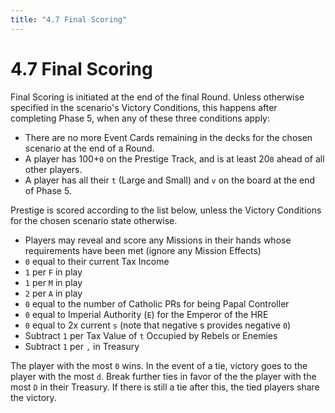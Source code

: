 ```yaml
---
title: "4.7 Final Scoring"
---
```


# 4.7 Final Scoring

Final Scoring is initiated at the end of the final Round. Unless otherwise specified in the scenario's Victory Conditions, this happens after completing Phase 5, when any of these three conditions apply:
- There are no more Event Cards remaining in the decks for the chosen scenario at the end of a Round.
- A player has 100+`0` on the Prestige Track, and is at least 20`0` ahead of all other players.
- A player has all their `t` (Large and Small) and `v` on the board at the end of Phase 5.

Prestige is scored according to the list below, unless the Victory Conditions for the chosen scenario state otherwise.
- Players may reveal and score any Missions in their hands whose requirements have been met (ignore any Mission Effects)
- `0` equal to their current Tax Income
- `1` per `F` in play
- `1` per `M` in play
- `2` per `A` in play
- `0` equal to the number of Catholic PRs for being Papal Controller
- `0` equal to Imperial Authority (`E`) for the Emperor of the HRE
- `0` equal to 2x current `s` (note that negative s provides negative `0`)
- Subtract `1` per Tax Value of `t` Occupied by Rebels or Enemies
- Subtract `1` per `,` in Treasury

The player with the most `0` wins. In the event of a tie, victory goes to the player with the most `d`. Break further ties in favor of the the player with the most `D` in their Treasury. If there is still a tie after this, the tied players share the victory.